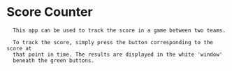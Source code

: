 # Score Counter

      This app can be used to track the score in a game between two teams.

      To track the score, simply press the button corresponding to the score at
      that point in time. The results are displayed in the white 'window'
      beneath the green buttons.
